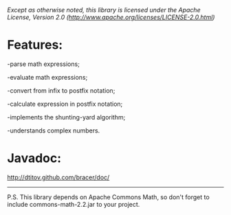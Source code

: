 *Except as otherwise noted, this library is licensed under the Apache License, Version 2.0 (http://www.apache.org/licenses/LICENSE-2.0.html)*

Features:
=======
-parse math expressions;

-evaluate math expressions;

-convert from infix to postfix notation;

-calculate expression in postfix notation;

-implements the shunting-yard algorithm;

-understands complex numbers.

Javadoc:
=======
http://dtitov.github.com/bracer/doc/

---
P.S. This library depends on Apache Commons Math, so don't forget to include commons-math-2.2.jar to your project.
